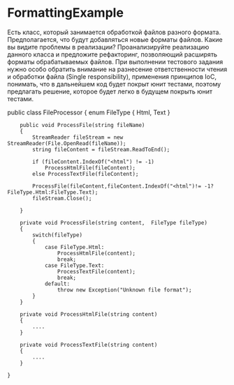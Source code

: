 # FormattingExample
Есть класс, который занимается обработкой файлов разного формата. Предполагается, что будут добавляться новые форматы файлов. 
Какие вы видите проблемы в реализации?
Проанализируйте реализацию данного класса и предложите рефакторинг, позволяющий расширять форматы обрабатываемых файлов.
При выполнении тестового задания нужно особо обратить внимание на разнесение ответственности чтения и обработки файла (Single responsibility), применения принципов IoC, понимать, что в дальнейшем код будет покрыт юнит тестами, поэтому предлагать решение, которое будет легко в будущем покрыть юнит тестами.

public class FileProcessor
    {
        enum FileType
        {
            Html,  Text
        }
 
        public void ProcessFile(string fileName)
        {
            StreamReader fileStream = new StreamReader(File.OpenRead(fileName));
            string fileContent = fileStream.ReadToEnd();
 
            if (fileContent.IndexOf("<html") != -1)
                ProcessHtmlFile(fileContent);
            else ProcessTextFile(fileContent);
 
            ProcessFile(fileContent,fileContent.IndexOf("<html")!= -1?FileType.Html:FileType.Text);
            fileStream.Close();
 
        }
 
        private void ProcessFile(string content,  FileType fileType)
        {
            switch(fileType)
            {
                case FileType.Html:
                    ProcessHtmlFile(content);
                    break;
                case FileType.Text:
                    ProcessTextFile(content);
                    break;
                default:
                    throw new Exception("Unknown file format");
            }
        }
 
        private void ProcessHtmlFile(string content)
        {
            ....            
        }
 
        private void ProcessTextFile(string content)
        {
            ....
        }
 
    }
